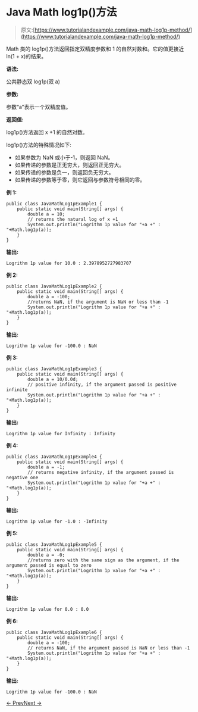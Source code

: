 # Java Math log1p()方法

> 原文:[https://www.tutorialandexample.com/java-math-log1p-method/](https://www.tutorialandexample.com/java-math-log1p-method/)

Math 类的 log1p()方法返回指定双精度参数和 1 的自然对数和。它的值更接近 ln(1 + x)的结果。

**语法:**

公共静态双 log1p(双 a)

**参数:**

参数“a”表示一个双精度值。

**返回值:**

log1p()方法返回 x +1 的自然对数。

log1p()方法的特殊情况如下:

*   如果参数为 NaN 或小于-1，则返回 NaN。
*   如果传递的参数是正无穷大，则返回正无穷大。
*   如果传递的参数是负一，则返回负无穷大。
*   如果传递的参数等于零，则它返回与参数符号相同的零。

**例 1:**

```
public class JavaMathLog1pExample1 {
    public static void main(String[] args) {
        double a = 10;
        // returns the natural log of x +1
        System.out.println("Logrithm 1p value for "+a +" : "+Math.log1p(a));
    }
}
```

**输出:**

```
Logrithm 1p value for 10.0 : 2.3978952727983707
```

**例 2:**

```
public class JavaMathLog1pExample2 {
    public static void main(String[] args) {
        double a = -100;
        //returns NaN, if the argument is NaN or less than -1
        System.out.println("Logrithm 1p value for "+a +" : "+Math.log1p(a));
    }
}
```

**输出:**

```
Logrithm 1p value for -100.0 : NaN
```

**例 3:**

```
public class JavaMathLog1pExample3 {
    public static void main(String[] args) {
        double a = 10/0.0d;
        // positive infinity, if the argument passed is positive infinite
        System.out.println("Logrithm 1p value for "+a +" : "+Math.log1p(a));
    }
}
```

**输出:**

```
Logrithm 1p value for Infinity : Infinity
```

**例 4:**

```
public class JavaMathLog1pExample4 {
    public static void main(String[] args) {
        double a = -1;
        // returns negative infinity, if the argument passed is negative one
        System.out.println("Logrithm 1p value for "+a +" : "+Math.log1p(a));
    }
}
```

**输出:**

```
Logrithm 1p value for -1.0 : -Infinity
```

**例 5:**

```
public class JavaMathLog1pExample5 {
    public static void main(String[] args) {
        double a = -0;
        //returns zero with the same sign as the argument, if the argument passed is equal to zero
        System.out.println("Logrithm 1p value for "+a +" : "+Math.log1p(a));
    }
}
```

**输出:**

```
Logrithm 1p value for 0.0 : 0.0
```

**例 6:**

```
public class JavaMathLog1pExample6 {
    public static void main(String[] args) {
        double a = -100;
        // returns NaN, if the argument passed is NaN or less than -1
        System.out.println("Logrithm 1p value for "+a +" : "+Math.log1p(a));
    }
}
```

**输出:**

```
Logrithm 1p value for -100.0 : NaN
```

[← Prev](https://www.tutorialandexample.com/java-math-log10-method/)[Next →](https://www.tutorialandexample.com/java-math-max-method/)